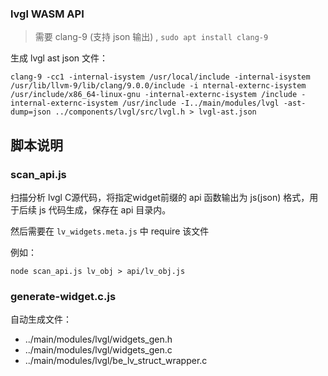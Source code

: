
### lvgl WASM API

> 需要 clang-9 (支持 json 输出) , `sudo apt install clang-9`

生成 lvgl ast json 文件：

```
clang-9 -cc1 -internal-isystem /usr/local/include -internal-isystem /usr/lib/llvm-9/lib/clang/9.0.0/include -i nternal-externc-isystem /usr/include/x86_64-linux-gnu -internal-externc-isystem /include -internal-externc-isystem /usr/include -I../main/modules/lvgl -ast-dump=json ../components/lvgl/src/lvgl.h > lvgl-ast.json
```

## 脚本说明


### scan_api.js

扫描分析 lvgl C源代码，将指定widget前缀的 api 函数输出为 js(json) 格式，用于后续 js 代码生成，保存在 api 目录内。

然后需要在 `lv_widgets.meta.js` 中 require 该文件

例如： 
```
node scan_api.js lv_obj > api/lv_obj.js
```


### generate-widget.c.js

自动生成文件： 
* ../main/modules/lvgl/widgets_gen.h  
* ../main/modules/lvgl/widgets_gen.c  
* ../main/modules/lvgl/be_lv_struct_wrapper.c



